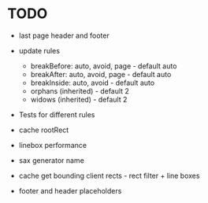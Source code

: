 # TODO

- last page header and footer
- update rules
  - breakBefore: auto, avoid, page - default auto
  - breakAfter: auto, avoid, page - default auto
  - breakInside: auto, avoid - default auto
  - orphans (inherited) - default 2
  - widows (inherited) - default 2

- Tests for different rules
- cache rootRect
- linebox performance
- sax generator name
- cache get bounding client rects - rect filter + line boxes
- footer and header placeholders

